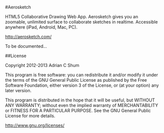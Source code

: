#Aerosketch

HTML5 Collaborative Drawing Web App. 
Aerosketch gives you an zoomable, unlimited surface to collaborate sketches in realtime. 
Accessible anywhere (iPad, Android, Mac, PC).

http://aerosketch.com/

To be documented...

##License

Copyright 2012-2013 Adrian C Shum

This program is free software: you can redistribute it and/or modify it under the terms of the GNU General Public License as published by the Free Software Foundation, either version 3 of the License, or (at your option) any later version.

This program is distributed in the hope that it will be useful, but WITHOUT ANY WARRANTY; without even the implied warranty of MERCHANTABILITY or FITNESS FOR A PARTICULAR PURPOSE. See the GNU General Public License for more details.

http://www.gnu.org/licenses/
